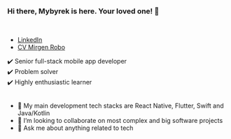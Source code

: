 
### Hi there, Mybyrek is here. Your loved one! 👋

<br>

- <a href="https://www.linkedin.com/in/mirgen/">LinkedIn</a>
- [CV Mirgen Robo](https://my.visualcv.com/mirgen-robo/)

✔️ Senior full-stack mobile app developer
<br>
✔️ Problem solver
<br>
✔️ Highly enthusiastic learner
<br><br>

- 🔭 My main development tech stacks are React Native, Flutter, Swift and Java/Kotlin
- 👯 I’m looking to collaborate on most complex and big software projects
- 💬 Ask me about anything related to tech
